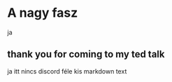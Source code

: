 # A nagy fasz
ja

## thank you for coming to my ted talk
ja itt nincs discord féle kis markdown text
